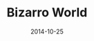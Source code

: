 ---
type: album
title: Bizarro World
date: 2014-10-25
img: /images/albums/bizarro-world.jpg
lyrics: true
discs:
  - tracks:
    - Interlude Bizarre
    - Bizarro World
    - Rockstar
    - You're Tearing Me Down
    - Deadbeat Boy
    - Schizophonicated
    - Trip To The Moon
    - Close The Door
    - From Dusk Till Dawn
    - Save Our Souls
    - Black Rain
    - The Mistake
---